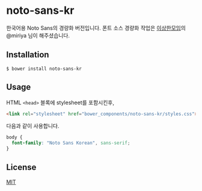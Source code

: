 # noto-sans-kr
한국어용 Noto Sans의 경량화 버전입니다.
폰트 소스 경량화 작업은 [이상한모임](http://blog.weirdx.io)의 @miriya 님이 해주셨습니다.

## Installation
```
$ bower install noto-sans-kr
```

## Usage

HTML `<head>` 블록에 stylesheet를 포함시킨후,
``` html
<link rel="stylesheet" href="bower_components/noto-sans-kr/styles.css">
```

다음과 같이 사용합니다.
``` css
body {
  font-family: "Noto Sans Korean", sans-serif;
}
```

## License
[MIT](https://github.com/HyunSeob/noto-sans-kr/blob/master/LICENSE)
